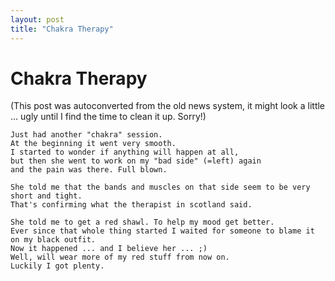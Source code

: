 ```yaml
---
layout: post
title: "Chakra Therapy"
---
```

<h1>Chakra Therapy</h1>
(This post was autoconverted from the old news system,
it might look a little ... ugly until I find the time
to clean it up.
Sorry!)

    Just had another "chakra" session.
    At the beginning it went very smooth.
    I started to wonder if anything will happen at all,
    but then she went to work on my "bad side" (=left) again
    and the pain was there. Full blown.
    
    She told me that the bands and muscles on that side seem to be very short and tight.
    That's confirming what the therapist in scotland said.
    
    She told me to get a red shawl. To help my mood get better.
    Ever since that whole thing started I waited for someone to blame it on my black outfit.
    Now it happened ... and I believe her ... ;)
    Well, will wear more of my red stuff from now on.
    Luckily I got plenty.
    

